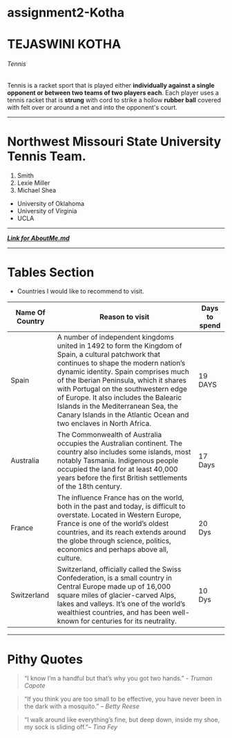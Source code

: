 # assignment2-Kotha
# TEJASWINI KOTHA
###### Tennis
Tennis is a racket sport that is played either **individually against a single opponent or between two teams of two players each**. Each player uses a tennis racket that is **strung** with cord to strike a hollow **rubber ball** covered with felt over or around a net and into the opponent's court.

___
#  Northwest Missouri State University Tennis Team.
1. Smith
2. Lexie Miller
3. Michael Shea
* University of Oklahoma
* University of Virginia
* UCLA
---
[***Link for AboutMe.md***](AboutMe.md)

---
# Tables Section

* Countries I would like to recommend to visit. 

|Name Of Country|Reason to visit|Days to spend|
|--|--|--|
|Spain|A number of independent kingdoms united in 1492 to form the Kingdom of Spain, a cultural patchwork that continues to shape the modern nation’s dynamic identity. Spain comprises much of the Iberian Peninsula, which it shares with Portugal on the southwestern edge of Europe. It also includes the Balearic Islands in the Mediterranean Sea, the Canary Islands in the Atlantic Ocean and two enclaves in North Africa.|19 DAYS|
|Australia |The Commonwealth of Australia occupies the Australian continent. The country also includes some islands, most notably Tasmania. Indigenous people occupied the land for at least 40,000 years before the first British settlements of the 18th century.|17 Days|
| France|The influence France has on the world, both in the past and today, is difficult to overstate. Located in Western Europe, France is one of the world’s oldest countries, and its reach extends around the globe through science, politics, economics and perhaps above all, culture.|20 Dys|
|Switzerland|Switzerland, officially called the Swiss Confederation, is a small country in Central Europe made up of 16,000 square miles of glacier-carved Alps, lakes and valleys. It’s one of the world’s wealthiest countries, and has been well-known for centuries for its neutrality.|10 Dys|

---

# Pithy Quotes
> “I know I’m a handful but that’s why you got two hands.” *- Truman Capote*

> “If you think you are too small to be effective, you have never been in the dark with a mosquito.” *– Betty Reese*

> “I walk around like everything’s fine, but deep down, inside my shoe, my sock is sliding off.”*– Tina Fey*
